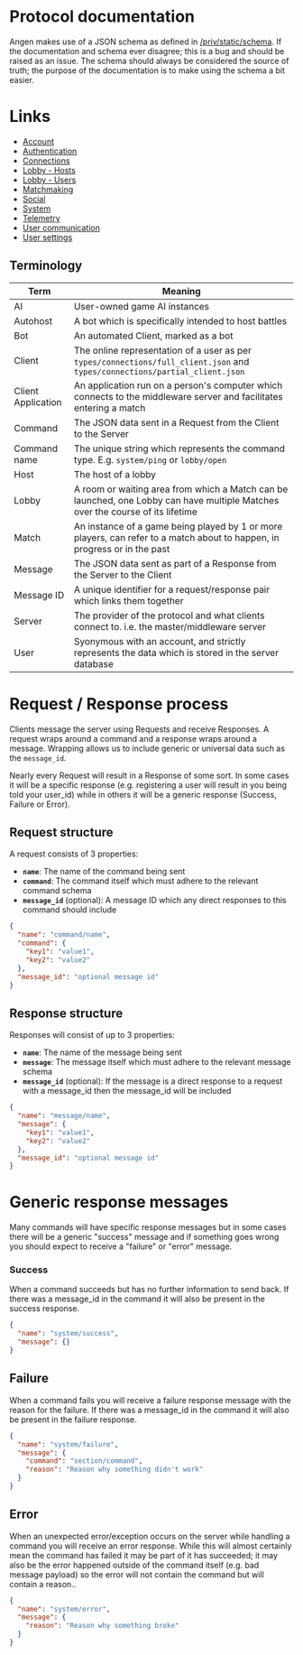 # Protocol documentation
Angen makes use of a JSON schema as defined in [/priv/static/schema](/priv/static/schema). If the documentation and schema ever disagree; this is a bug and should be raised as an issue. The schema should always be considered the source of truth; the purpose of the documentation is to make using the schema a bit easier.

# Links
- [Account](account.md)
- [Authentication](authentication.md)
- [Connections](connections.md)
- [Lobby - Hosts](lobby_hosts.md)
- [Lobby - Users](lobby_users.md)
- [Matchmaking](matchmaking.md)
- [Social](social.md)
- [System](system.md)
- [Telemetry](telemetry.md)
- [User communication](user_communication.md)
- [User settings](user_settings.md)


## Terminology

| Term               | Meaning                                                                                                                         |
| ------------------ | ------------------------------------------------------------------------------------------------------------------------------- |
| AI                 | User-owned game AI instances                                                                                                    |
| Autohost           | A bot which is specifically intended to host battles                                                                            |
| Bot                | An automated Client, marked as a bot                                                                                            |
| Client             | The online representation of a user as per `types/connections/full_client.json` and `types/connections/partial_client.json`     |
| Client Application | An application run on a person's computer which connects to the middleware server and facilitates entering a match              |
| Command            | The JSON data sent in a Request from the Client to the Server                                                                   |
| Command name       | The unique string which represents the command type. E.g. `system/ping` or `lobby/open`                                         |
| Host               | The host of a lobby                                                                                                             |
| Lobby              | A room or waiting area from which a Match can be launched, one Lobby can have multiple Matches over the course of its lifetime  |
| Match              | An instance of a game being played by 1 or more players, can refer to a match about to happen, in progress or in the past       |
| Message            | The JSON data sent as part of a Response from the Server to the Client                                                          |
| Message ID         | A unique identifier for a request/response pair which links them together                                                       |
| Server             | The provider of the protocol and what clients connect to. i.e. the master/middleware server                                     |
| User               | Syonymous with an account, and strictly represents the data which is stored in the server database                              |

# Request / Response process
Clients message the server using Requests and receive Responses. A request wraps around a command and a response wraps around a message. Wrapping allows us to include generic or universal data such as the `message_id`.

Nearly every Request will result in a Response of some sort. In some cases it will be a specific response (e.g. registering a user will result in you being told your user_id) while in others it will be a generic response (Success, Failure or Error).

## Request structure
A request consists of 3 properties:
- **`name`**: The name of the command being sent
- **`command`**: The command itself which must adhere to the relevant command schema
- **`message_id`** (optional): A message ID which any direct responses to this command should include

```json
{
  "name": "command/name",
  "command": {
    "key1": "value1",
    "key2": "value2"
  },
  "message_id": "optional message id"
}
```

## Response structure
Responses will consist of up to 3 properties:
- **`name`**: The name of the message being sent
- **`message`**: The message itself which must adhere to the relevant message schema
- **`message_id`** (optional): If the message is a direct response to a request with a message_id then the message_id will be included

```json
{
  "name": "message/name",
  "message": {
    "key1": "value1",
    "key2": "value2"
  },
  "message_id": "optional message id"
}
```

# Generic response messages
Many commands will have specific response messages but in some cases there will be a generic "success" message and if something goes wrong you should expect to receive a "failure" or "error" message.

### Success
When a command succeeds but has no further information to send back. If there was a message_id in the command it will also be present in the success response.

```json
{
  "name": "system/success",
  "message": {}
}
```

## Failure
When a command fails you will receive a failure response message with the reason for the failure. If there was a message_id in the command it will also be present in the failure response.

```json
{
  "name": "system/failure",
  "message": {
    "command": "section/command",
    "reason": "Reason why something didn't work"
  }
}
```

## Error
When an unexpected error/exception occurs on the server while handling a command you will receive an error response. While this will almost certainly mean the command has failed it may be part of it has succeeded; it may also be the error happened outside of the command itself (e.g. bad message payload) so the error will not contain the command but will contain a reason..

```json
{
  "name": "system/error",
  "message": {
    "reason": "Reason why something broke"
  }
}
```